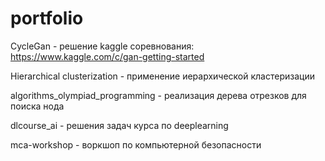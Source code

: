 # portfolio

CycleGan - решение kaggle соревнования: https://www.kaggle.com/c/gan-getting-started


Hierarchical clusterization - применение иерархической кластеризации

algorithms_olympiad_programming - реализация дерева отрезков для поиска нода

dlcourse_ai - решения задач курса по deeplearning


mca-workshop - воркшоп по компьютерной безопасности
